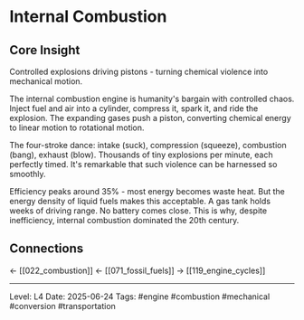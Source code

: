 # Internal Combustion

## Core Insight
Controlled explosions driving pistons - turning chemical violence into mechanical motion.

The internal combustion engine is humanity's bargain with controlled chaos. Inject fuel and air into a cylinder, compress it, spark it, and ride the explosion. The expanding gases push a piston, converting chemical energy to linear motion to rotational motion.

The four-stroke dance: intake (suck), compression (squeeze), combustion (bang), exhaust (blow). Thousands of tiny explosions per minute, each perfectly timed. It's remarkable that such violence can be harnessed so smoothly.

Efficiency peaks around 35% - most energy becomes waste heat. But the energy density of liquid fuels makes this acceptable. A gas tank holds weeks of driving range. No battery comes close. This is why, despite inefficiency, internal combustion dominated the 20th century.

## Connections
← [[022_combustion]]
← [[071_fossil_fuels]]
→ [[119_engine_cycles]]

---
Level: L4
Date: 2025-06-24
Tags: #engine #combustion #mechanical #conversion #transportation